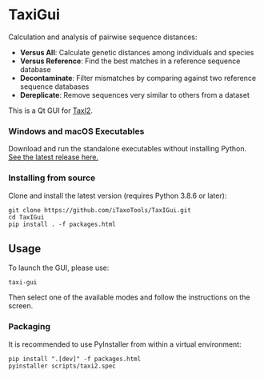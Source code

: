 # TaxiGui

Calculation and analysis of pairwise sequence distances:

- **Versus All**: Calculate genetic distances among individuals and species
- **Versus Reference**: Find the best matches in a reference sequence database
- **Decontaminate**: Filter mismatches by comparing against two reference sequence databases
- **Dereplicate**: Remove sequences very similar to others from a dataset

This is a Qt GUI for [TaxI2](https://github.com/iTaxoTools/TaxI2).


### Windows and macOS Executables
Download and run the standalone executables without installing Python.</br>
[See the latest release here.](https://github.com/iTaxoTools/TaxIGui/releases/latest)


### Installing from source
Clone and install the latest version (requires Python 3.8.6 or later):
```
git clone https://github.com/iTaxoTools/TaxIGui.git
cd TaxIGui
pip install . -f packages.html
```


## Usage
To launch the GUI, please use:
```
taxi-gui
```

Then select one of the available modes and follow the instructions on the screen.


### Packaging

It is recommended to use PyInstaller from within a virtual environment:
```
pip install ".[dev]" -f packages.html
pyinstaller scripts/taxi2.spec
```
